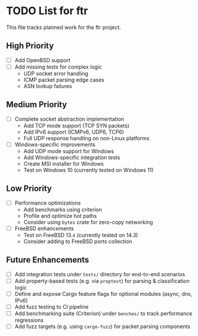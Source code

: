 # TODO List for ftr

This file tracks planned work for the ftr project.

## High Priority

- [ ] Add OpenBSD support  
- [ ] Add missing tests for complex logic
  - UDP socket error handling
  - ICMP packet parsing edge cases
  - ASN lookup failures

## Medium Priority

- [ ] Complete socket abstraction implementation
  - Add TCP mode support (TCP SYN packets)
  - Add IPv6 support (ICMPv6, UDP6, TCP6)
  - Full UDP response handling on non-Linux platforms
- [ ] Windows-specific improvements
  - Add UDP mode support for Windows
  - Add Windows-specific integration tests
  - Create MSI installer for Windows
  - Test on Windows 10 (currently tested on Windows 11)

## Low Priority

- [ ] Performance optimizations
  - Add benchmarks using criterion
  - Profile and optimize hot paths
  - Consider using `bytes` crate for zero-copy networking
- [ ] FreeBSD enhancements
  - Test on FreeBSD 13.x (currently tested on 14.3)
  - Consider adding to FreeBSD ports collection

## Future Enhancements

- [ ] Add integration tests under `tests/` directory for end-to-end scenarios
- [ ] Add property-based tests (e.g. via `proptest`) for parsing & classification logic
- [ ] Define and expose Cargo feature flags for optional modules (async, dns, IPv6)
- [ ] Add fuzz testing to CI pipeline
- [ ] Add benchmarking suite (Criterion) under `benches/` to track performance regressions
- [ ] Add fuzz targets (e.g. using `cargo-fuzz`) for packet parsing components